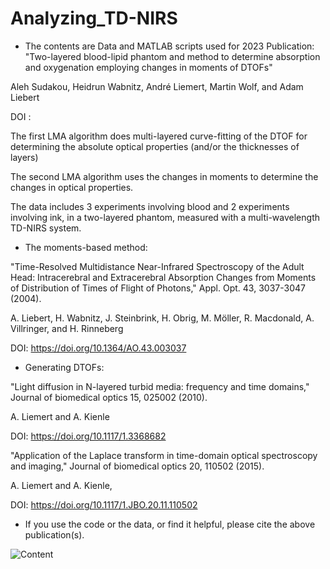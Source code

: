 # Analyzing_TD-NIRS
- The contents are Data and MATLAB scripts used for 2023 Publication:
"Two-layered blood-lipid phantom and method to determine absorption and oxygenation employing changes in moments of DTOFs"

Aleh Sudakou, Heidrun Wabnitz, André Liemert, Martin Wolf, and Adam Liebert

DOI  : 

The first LMA algorithm does multi-layered curve-fitting of the DTOF for determining the absolute optical properties (and/or the thicknesses of layers)

The second LMA algorithm uses the changes in moments to determine the changes in optical properties.

The data includes 3 experiments involving blood and 2 experiments involving ink, in a two-layered phantom, measured with a multi-wavelength TD-NIRS system.

- The moments-based method:

"Time-Resolved Multidistance Near-Infrared Spectroscopy of the Adult Head: Intracerebral and Extracerebral Absorption Changes from Moments of Distribution of Times of Flight of Photons," Appl. Opt. 43, 3037-3047 (2004).

A. Liebert, H. Wabnitz, J. Steinbrink, H. Obrig, M. Möller, R. Macdonald, A. Villringer, and H. Rinneberg

DOI:  https://doi.org/10.1364/AO.43.003037

- Generating DTOFs:

"Light diffusion in N-layered turbid media: frequency and time domains," Journal of biomedical optics 15, 025002 (2010).

A. Liemert and A. Kienle

DOI:  https://doi.org/10.1117/1.3368682

"Application of the Laplace transform in time-domain optical spectroscopy and imaging," Journal of biomedical optics 20, 110502 (2015).

A. Liemert and A. Kienle, 

DOI:  https://doi.org/10.1117/1.JBO.20.11.110502

- If you use the code or the data, or find it helpful, please cite the above publication(s). 

![Content](https://github.com/asudakou/Analyzing_TD-NIRS/assets/133748951/bab57d4d-333e-4b35-8c1f-25fb3e971cdf)
